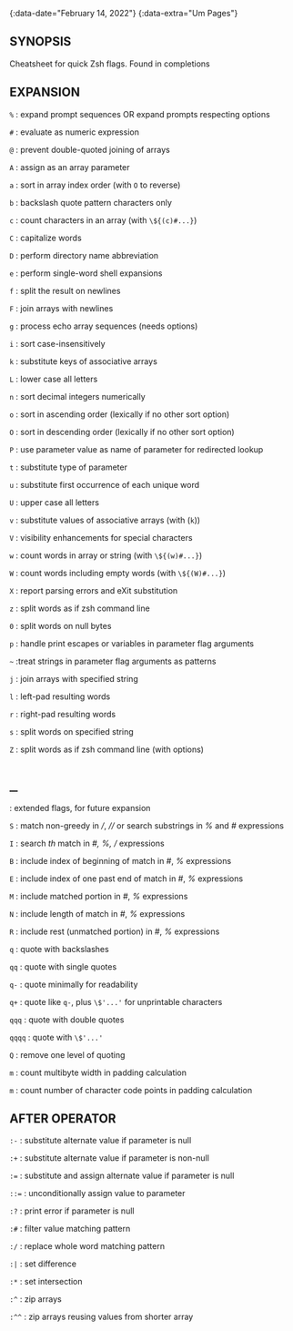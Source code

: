 {:data-date="February 14, 2022"}
{:data-extra="Um Pages"}

## SYNOPSIS
Cheatsheet for quick Zsh flags. Found in completions

## EXPANSION

`%`
: expand prompt sequences OR expand prompts respecting options

`#`
: evaluate as numeric expression

`@`
: prevent double-quoted joining of arrays

`A`
: assign as an array parameter

`a`
: sort in array index order (with `O` to reverse)

`b`
: backslash quote pattern characters only

`c`
: count characters in an array (with `\${(c)#...}`)

`C`
: capitalize words

`D`
: perform directory name abbreviation

`e`
: perform single-word shell expansions

`f`
: split the result on newlines

`F`
: join arrays with newlines

`g`
: process echo array sequences (needs options)

`i`
: sort case-insensitively

`k`
: substitute keys of associative arrays

`L`
: lower case all letters

`n`
: sort decimal integers numerically

`o`
: sort in ascending order (lexically if no other sort option)

`O`
: sort in descending order (lexically if no other sort option)

`P`
: use parameter value as name of parameter for redirected lookup

`t`
: substitute type of parameter

`u`
: substitute first occurrence of each unique word

`U`
: upper case all letters

`v`
: substitute values of associative arrays (with (`k`))

`V`
: visibility enhancements for special characters

`w`
: count words in array or string (with `\${(w)#...}`)

`W`
: count words including empty words (with `\${(W)#...}`)

`X`
: report parsing errors and eXit substitution

`z`
: split words as if zsh command line

`0`
: split words on null bytes

`p`
: handle print escapes or variables in parameter flag arguments

`~`
 :treat strings in parameter flag arguments as patterns

`j`
: join arrays with specified string

`l`
: left-pad resulting words

`r`
: right-pad resulting words

`s`
: split words on specified string

`Z`
: split words as if zsh command line (with options)

# `_`
: extended flags, for future expansion

`S`
: match non-greedy in */*, *//* or search substrings in *%* and *#* expressions

`I`
: search *<argument>th* match in *#,* *%,* */* expressions

`B`
: include index of beginning of match in *#*, *%* expressions

`E`
: include index of one past end of match in *#*, *%* expressions

`M`
: include matched portion in *#*, *%* expressions

`N`
: include length of match in *#*, *%* expressions

`R`
: include rest (unmatched portion) in *#*, *%* expressions

`q`
: quote with backslashes

`qq`
: quote with single quotes

`q-`
: quote minimally for readability

`q+`
: quote like `q-`, plus `\$'...'` for unprintable characters

`qqq`
: quote with double quotes

`qqqq`
: quote with `\$'...'`

`Q`
: remove one level of quoting

`m`
: count multibyte width in padding calculation

`m`
: count number of character code points in padding calculation

## AFTER OPERATOR

`:-`
: substitute alternate value if parameter is null

`:+`
: substitute alternate value if parameter is non-null

`:=`
: substitute and assign alternate value if parameter is null

`::=`
: unconditionally assign value to parameter

`:?`
: print error if parameter is null

`:#`
: filter value matching pattern

`:/`
: replace whole word matching pattern

`:|`
: set difference

`:*`
: set intersection

`:^`
: zip arrays

`:^^`
: zip arrays reusing values from shorter array
